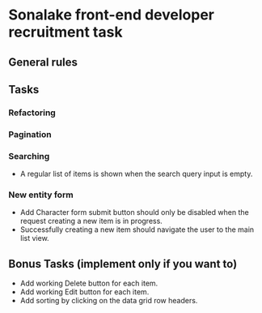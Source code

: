# Sonalake front-end developer recruitment task

<!-- The provided app is built using [create-react-app](https://github.com/facebook/create-react-app). See its documentation for more details. Your job is to implement a set of tasks listed in the Tasks section. Feel free to use all included libraries. -->

<!-- Useful npm scripts:
```bash
npm start # run the app using webpack-dev-server
npm run api # start the json-server
npm test:unit # run the unit tests
npm test:e2e # run the E2E tests
``` -->

## General rules

<!-- * write clean, reusable, testable code, avoid (extract) side effects
* make sure it works on the latest versions of chrome and firefox
* make sure your code doesn't have any linting errors and warnings
* avoid including 3rd party libraries other than those included in the project
* both unit and e2e tests are welcome -->

## Tasks

### Refactoring

<!-- Refactor the existing code to extract single-purpose, reusable components. Connect ui to the api served by json-server ([http://localhost:3000/characters](http://localhost:3000/characters)). You can start the api by running `npm run api` command. Documentation for json-server can be found on its [github page](https://github.com/typicode/json-server). -->

### Pagination

<!-- As a user I want to be able to change currenly visible page of results by using pagination buttons. -->

<!-- * Pagination should be done [server-side](https://github.com/typicode/json-server#paginate).
* Results should be displayed in pages of 10.
* Clicking on a page button should change currently visible page to the one selected.
* Previous and Next buttons are present and working. Previous button should be disabled when the first page is selected. Next button should be disabled when the last page is selected. -->

### Searching

<!-- As a user I want to filter results by using the search box above the data grid. -->

<!-- * Searching should use the [full-text search api endpoint](https://github.com/typicode/json-server#full-text-search). -->
<!-- * When there are no results matching the current query a "No Results Found" message is shown. -->
<!-- * Search requests to API are debounced by 200 ms. -->

- A regular list of items is shown when the search query input is empty.

### New entity form

<!-- As a user I want to be able to add new characters by using a new form. -->

<!-- * A new Add Character route should be added. -->
<!-- * Clicking on Add Character button on the List View should navigate to the new route. -->
<!-- * Form should consist of the following form fields: -->
  <!-- * Name - text input, required -->
  <!-- * Species - select input, required, options from [/species](http://localhost:3000/species) api -->
  <!-- * Gender - radio input, required
    * value: male, label: Male
    * value: female, label: Female
    * value: n/a, label: n/a -->
  <!-- * Homeworld - text input, optional -->
<!-- * Required form fields should be marked by a blue * next to their label. -->
<!-- * Relevant error messages should be displayed for form controls with validation errors:
  * required - This field is required. -->
<!-- * Invalid form fields should be styled using `.is-invalid` [bootstrap css class](https://getbootstrap.com/docs/4.1/components/forms/#server-side). A field should be styled as invalid only if it is invald and form field has been touched or user has tried to submit an invalid form. Similiar logic should be applied to the visibility of error messages - an error message should be displayed only if a form field is styled as invalid. -->

- Add Character form submit button should only be disabled when the request creating a new item is in progress.
  <!-- * If a user tries to submit the form but the form is invalid, the top-most invalid form field should get focused. -->
  <!-- * Submitting a valid form should send a POST request to ([http://localhost:3000/characters](http://localhost:3000/characters)). -->
- Successfully creating a new item should navigate the user to the main list view.

## Bonus Tasks (implement only if you want to)

- Add working Delete button for each item.
- Add working Edit button for each item.
- Add sorting by clicking on the data grid row headers.
